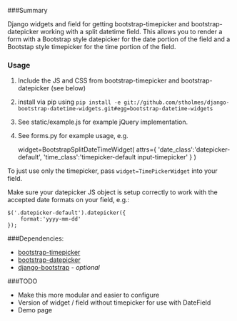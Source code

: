 ###Summary

Django widgets and field for getting bootstrap-timepicker and bootstrap-datepicker working with a split datetime field. This allows you to render a form with a Bootstrap style datepicker for the date portion of the field and a Bootstap style timepicker for the time portion of the field.

### Usage

1. Include the JS and CSS from bootstrap-timepicker and bootstrap-datepicker (see below)
2. install via pip using `pip install -e git://github.com/stholmes/django-bootstrap-datetime-widgets.git#egg=bootstrap-datetime-widgets`
3. See static/example.js for example jQuery implementation.
4. See forms.py for example usage, e.g.

	widget=BootstrapSplitDateTimeWidget(
			attrs={
				'date_class':'datepicker-default',
				'time_class':'timepicker-default input-timepicker'
			}
	)


To just use only the timepicker, pass `widget=TimePickerWidget` into your field.

Make sure your datepicker JS object is setup correctly to work with the accepted date formats on your field, e.g.:

	$('.datepicker-default').datepicker({
    	format:'yyyy-mm-dd'
    });

###Dependencies:

* [bootstrap-timepicker](http://www.github.com/jdewit/bootstrap-timepicker)
* [bootstrap-datepicker](http://www.eyecon.ro/bootstrap-datepicker)
* [django-bootstrap](https://github.com/earle/django-bootstrap) - *optional*

###TODO

* Make this more modular and easier to configure
* Version of widget / field without timepicker for use with DateField
* Demo page
